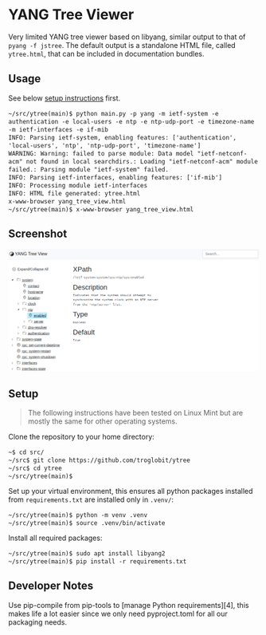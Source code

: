 YANG Tree Viewer
================

Very limited YANG tree viewer based on libyang, similar output to that
of `pyang -f jstree`.  The default output is a standalone HTML file,
called `ytree.html`, that can be included in documentation bundles.


Usage
-----

See below [setup instructions](#setup) first.

```
~/src/ytree(main)$ python main.py -p yang -m ietf-system -e authentication -e local-users -e ntp -e ntp-udp-port -e timezone-name -m ietf-interfaces -e if-mib
INFO: Parsing ietf-system, enabling features: ['authentication', 'local-users', 'ntp', 'ntp-udp-port', 'timezone-name']
WARNING: Warning: failed to parse module: Data model "ietf-netconf-acm" not found in local searchdirs.: Loading "ietf-netconf-acm" module failed.: Parsing module "ietf-system" failed.
INFO: Parsing ietf-interfaces, enabling features: ['if-mib']
INFO: Processing module ietf-interfaces
INFO: HTML file generated: ytree.html
x-www-browser yang_tree_view.html
~/src/ytree(main)$ x-www-browser yang_tree_view.html
```


Screenshot
----------

![](screenshot.png)


Setup
-----

> The following instructions have been tested on Linux Mint but are
> mostly the same for other operating systems.

Clone the repository to your home directory:

```
~$ cd src/
~/src$ git clone https://github.com/troglobit/ytree
~/src$ cd ytree
~/src/ytree(main)$
```

Set up your virtual environment, this ensures all python packages
installed from `requirements.txt` are installed only in `.venv/`:

```
~/src/ytree(main)$ python -m venv .venv
~/src/ytree(main)$ source .venv/bin/activate
```

Install all required packages:

```
~/src/ytree(main)$ sudo apt install libyang2
~/src/ytree(main)$ pip install -r requirements.txt
```


Developer Notes
---------------

Use pip-compile from pip-tools to [manage Python requirements][4], this
makes life a lot easier since we only need pyproject.toml for all our
packaging needs.

[1]: https://massimilianobruni-92986.medium.com/fix-your-python-requirements-with-pip-tools-856765d8c061
